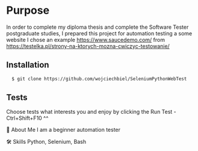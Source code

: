 # Purpose

In order to complete my diploma thesis and complete the Software Tester postgraduate studies, I prepared this project for automation testing a some website
I chose an example https://www.saucedemo.com/ 
from https://testelka.pl/strony-na-ktorych-mozna-cwiczyc-testowanie/

## Installation

```bash
  $ git clone https://github.com/wojciechbiel/SeleniumPythonWebTest
```

## Tests

Choose tests what interests you and enjoy by clicking the Run Test - Ctrl+Shift+F10 ^^

🚀 About Me
I am a beginner automation tester

🛠 Skills
Python, Selenium, Bash 
